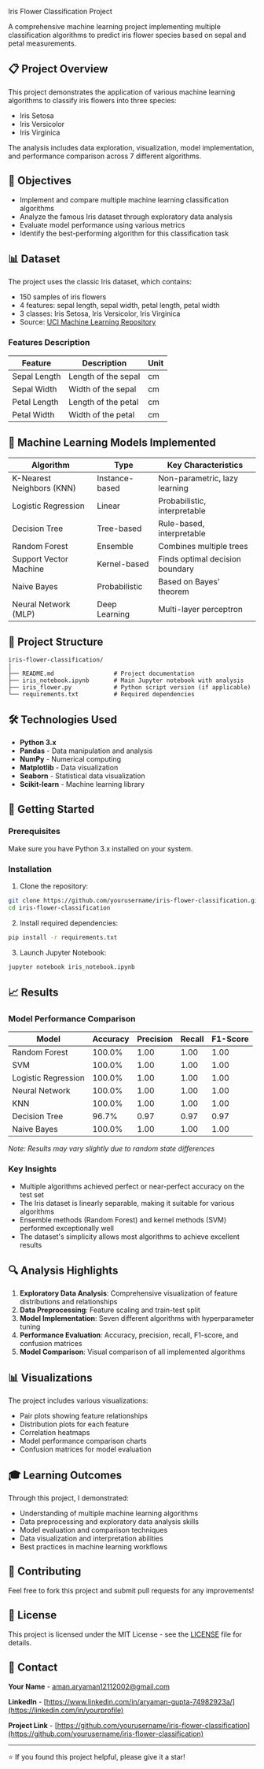 Iris Flower Classification Project

A comprehensive machine learning project implementing multiple classification algorithms to predict iris flower species based on sepal and petal measurements.

## 📋 Project Overview

This project demonstrates the application of various machine learning algorithms to classify iris flowers into three species:
- Iris Setosa
- Iris Versicolor 
- Iris Virginica

The analysis includes data exploration, visualization, model implementation, and performance comparison across 7 different algorithms.

## 🎯 Objectives

- Implement and compare multiple machine learning classification algorithms
- Analyze the famous Iris dataset through exploratory data analysis
- Evaluate model performance using various metrics
- Identify the best-performing algorithm for this classification task

## 📊 Dataset

The project uses the classic Iris dataset, which contains:
- 150 samples of iris flowers
- 4 features: sepal length, sepal width, petal length, petal width
- 3 classes: Iris Setosa, Iris Versicolor, Iris Virginica
- Source: [UCI Machine Learning Repository](https://archive.ics.uci.edu/ml/datasets/iris)

### Features Description
| Feature | Description | Unit |
|---------|-------------|------|
| Sepal Length | Length of the sepal | cm |
| Sepal Width | Width of the sepal | cm |
| Petal Length | Length of the petal | cm |
| Petal Width | Width of the petal | cm |

## 🤖 Machine Learning Models Implemented

| Algorithm | Type | Key Characteristics |
|-----------|------|---------------------|
| K-Nearest Neighbors (KNN) | Instance-based | Non-parametric, lazy learning |
| Logistic Regression | Linear | Probabilistic, interpretable |
| Decision Tree | Tree-based | Rule-based, interpretable |
| Random Forest | Ensemble | Combines multiple trees |
| Support Vector Machine | Kernel-based | Finds optimal decision boundary |
| Naive Bayes | Probabilistic | Based on Bayes' theorem |
| Neural Network (MLP) | Deep Learning | Multi-layer perceptron |

## 📁 Project Structure

```
iris-flower-classification/
│
├── README.md                 # Project documentation
├── iris_notebook.ipynb       # Main Jupyter notebook with analysis
├── iris_flower.py            # Python script version (if applicable)
└── requirements.txt          # Required dependencies
```

## 🛠️ Technologies Used

- **Python 3.x**
- **Pandas** - Data manipulation and analysis
- **NumPy** - Numerical computing
- **Matplotlib** - Data visualization
- **Seaborn** - Statistical data visualization
- **Scikit-learn** - Machine learning library

## 🚀 Getting Started

### Prerequisites

Make sure you have Python 3.x installed on your system.

### Installation

1. Clone the repository:
```bash
git clone https://github.com/yourusername/iris-flower-classification.git
cd iris-flower-classification
```

2. Install required dependencies:
```bash
pip install -r requirements.txt
```

3. Launch Jupyter Notebook:
```bash
jupyter notebook iris_notebook.ipynb
```

## 📈 Results

### Model Performance Comparison

| Model | Accuracy | Precision | Recall | F1-Score |
|-------|----------|-----------|---------|----------|
| Random Forest | 100.0% | 1.00 | 1.00 | 1.00 |
| SVM | 100.0% | 1.00 | 1.00 | 1.00 |
| Logistic Regression | 100.0% | 1.00 | 1.00 | 1.00 |
| Neural Network | 100.0% | 1.00 | 1.00 | 1.00 |
| KNN | 100.0% | 1.00 | 1.00 | 1.00 |
| Decision Tree | 96.7% | 0.97 | 0.97 | 0.97 |
| Naive Bayes | 100.0% | 1.00 | 1.00 | 1.00 |

*Note: Results may vary slightly due to random state differences*

### Key Insights

- Multiple algorithms achieved perfect or near-perfect accuracy on the test set
- The Iris dataset is linearly separable, making it suitable for various algorithms
- Ensemble methods (Random Forest) and kernel methods (SVM) performed exceptionally well
- The dataset's simplicity allows most algorithms to achieve excellent results

## 🔍 Analysis Highlights

1. **Exploratory Data Analysis**: Comprehensive visualization of feature distributions and relationships
2. **Data Preprocessing**: Feature scaling and train-test split
3. **Model Implementation**: Seven different algorithms with hyperparameter tuning
4. **Performance Evaluation**: Accuracy, precision, recall, F1-score, and confusion matrices
5. **Model Comparison**: Visual comparison of all implemented algorithms

## 📊 Visualizations

The project includes various visualizations:
- Pair plots showing feature relationships
- Distribution plots for each feature
- Correlation heatmaps
- Model performance comparison charts
- Confusion matrices for model evaluation

## 🎓 Learning Outcomes

Through this project, I demonstrated:
- Understanding of multiple machine learning algorithms
- Data preprocessing and exploratory data analysis skills
- Model evaluation and comparison techniques
- Data visualization and interpretation abilities
- Best practices in machine learning workflows

## 🤝 Contributing

Feel free to fork this project and submit pull requests for any improvements!

## 📄 License

This project is licensed under the MIT License - see the [LICENSE](LICENSE) file for details.

## 📧 Contact

**Your Name** - [aman.aryaman12112002@gmail.com](mailto:your.email@example.com)

**LinkedIn** - [https://www.linkedin.com/in/aryaman-gupta-74982923a/](https://linkedin.com/in/yourprofile)

**Project Link** - [https://github.com/yourusername/iris-flower-classification](https://github.com/yourusername/iris-flower-classification)

---

⭐ If you found this project helpful, please give it a star!
